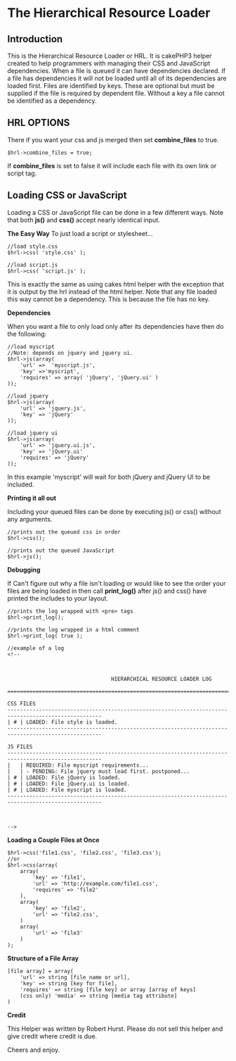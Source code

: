 The Hierarchical Resource Loader
================================
Introduction
------------

This is the Hierarchical Resource Loader or HRL. It is cakePHP3 helper created to help programmers with managing their CSS and JavaScript dependencies. When a file is queued it can have dependencies declared. If a file has dependencies it will not be loaded until all of its dependencies are loaded first. Files are identified by keys. These are optional but must be supplied if the file is required by dependent file. Without a key a file cannot be identified as a dependency.

HRL OPTIONS
-----------
There if you want your css and js merged then set __combine_files__ to true.

	$hrl->combine_files = true;

If __combine_files__ is set to false it will include each file with its own link or script tag.

Loading CSS or JavaScript
-------------------------
Loading a CSS or JavaScript file can be done in a few different ways. Note that both __js()__ and __css()__ accept nearly identical input.

__The Easy Way__
To just load a script or stylesheet...

	//load style.css
	$hrl->css( 'style.css' );
	
	//load script.js
	$hrl->css( 'script.js' );

This is exactly the same as using cakes html helper with the exception that it is output by the hrl instead of the html helper. Note that any file loaded this way cannot be a dependency. This is because the file has no key.

__Dependencies__

When you want a file to only load only after its dependencies have then do the following:

	//load myscript
	//Note: depends on jquery and jquery ui.
	$hrl->js(array(
		'url' =>  'myscript.js',
		'key' =>'myscript',
		'requires' => array( 'jQuery', 'jQuery.ui' )
	));
	
	//load jquery
	$hrl->js(array(
		'url' => 'jquery.js',
		'key' => 'jQuery'
	));

	//load jquery ui
	$hrl->js(array(
		'url' => 'jquery.ui.js',
		'key' => 'jQuery.ui'
		'requires' => 'jQuery'
	));

In this example 'myscript' will wait for both jQuery and jQuery UI to be included.

__Printing it all out__

Including your queued files can be done by executing js() or css() without any arguments.

	//prints out the queued css in order
	$hrl->css();

	//prints out the queued JavaScript
	$hrl->js();

__Debugging__

If Can't figure out why a file isn't loading or would like to see the order your files are being loaded in then call __print_log()__ after js() and css() have printed the includes to your layout.

	//prints the log wrapped with <pre> tags
	$hrl->print_log();
	
	//prints the log wrapped in a html comment
	$hrl->print_log( true );

	//example of a log
	<!--
	
	
	
									 HIERARCHICAL RESOURCE LOADER LOG
	
	====================================================================================================
	
	CSS FILES
	----------------------------------------------------------------------------------------------------
	| # | LOADED: File style is loaded.
	----------------------------------------------------------------------------------------------------
	
	JS FILES
	----------------------------------------------------------------------------------------------------
	|   | REQUIRED: File myscript requirements...
	|   | - PENDING: File jquery must load first. postponed...
	| # | LOADED: File jQuery is loaded.
	| # | LOADED: File jQuery.ui is loaded.
	| # | LOADED: File myscript is loaded.
	----------------------------------------------------------------------------------------------------
	
	
	
	-->

__Loading a Couple Files at Once__

	$hrl->css('file1.css', 'file2.css', 'file3.css');
	//or
	$hrl->css(array(
		array(
			'key' => 'file1',
			'url' => 'http://example.com/file1.css',
			'requires' => 'file2'
		),
		array(
			'key' => 'file2',
			'url' => 'file2.css',
		)
		array(
			'url' => 'file3'
		)
	);

__Structure of a File Array__

	[file array] = array(
		'url' => string [file name or url],
		'key' => string [key for file],
		'requires' => string [file key] or array [array of keys]
		(css only) 'media' => string [media tag attribute]
	)

__Credit__

This Helper was written by Robert Hurst. Please do not sell this helper and give credit where credit is due.

Cheers and enjoy.